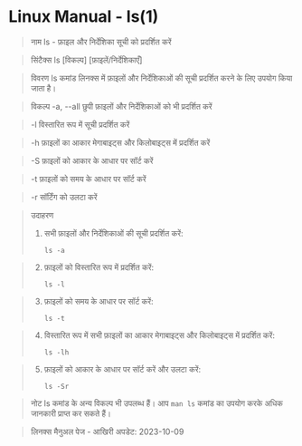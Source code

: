 # Linux Manual - ls(1)

> नाम
> ls - फ़ाइल और निर्देशिका सूची को प्रदर्शित करें

> सिंटैक्स
> ls [विकल्प] [फ़ाइलें/निर्देशिकाएँ]

> विवरण
> ls कमांड लिनक्स में फ़ाइलों और निर्देशिकाओं की सूची प्रदर्शित करने के लिए उपयोग किया जाता है।

> विकल्प
>   -a, --all
>       छुपी फ़ाइलों और निर्देशिकाओं को भी प्रदर्शित करें

>   -l
>       विस्तारित रूप में सूची प्रदर्शित करें

>   -h
>       फ़ाइलों का आकार मेगाबाइट्स और किलोबाइट्स में प्रदर्शित करें

>   -S
>       फ़ाइलों को आकार के आधार पर सॉर्ट करें

>   -t
>       फ़ाइलों को समय के आधार पर सॉर्ट करें

>   -r
>       सॉर्टिंग को उलटा करें

> उदाहरण
>   1. सभी फ़ाइलों और निर्देशिकाओं की सूची प्रदर्शित करें:
>      ```
>      ls -a
>      ```

>   2. फ़ाइलों को विस्तारित रूप में प्रदर्शित करें:
>      ```
>      ls -l
>      ```

>   3. फ़ाइलों को समय के आधार पर सॉर्ट करें:
>      ```
>      ls -t
>      ```

>   4. विस्तारित रूप में सभी फ़ाइलों का आकार मेगाबाइट्स और किलोबाइट्स में प्रदर्शित करें:
>      ```
>      ls -lh
>      ```

>   5. फ़ाइलों को आकार के आधार पर सॉर्ट करें और उलटा करें:
>      ```
>      ls -Sr
>      ```

> नोट
>   ls कमांड के अन्य विकल्प भी उपलब्ध हैं। आप `man ls` कमांड का उपयोग करके अधिक जानकारी प्राप्त कर सकते हैं।

> लिनक्स मैनुअल पेज - आखिरी अपडेट: 2023-10-09
